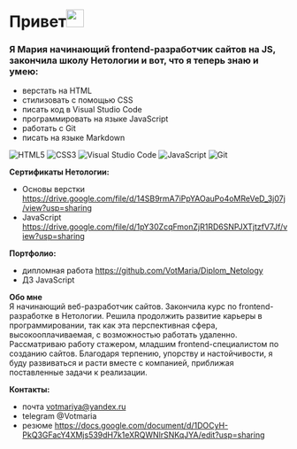 <h1>Привет<img src="https://github.com/blackcater/blackcater/raw/main/images/Hi.gif" height="32"/></h1>
<h3>Я Мария начинающий frontend-разработчик сайтов на JS, закончила школу Нетологии и вот, что я теперь знаю и умею:</h3>

- верстать на HTML  
- стилизовать с помощью CSS  
- писать код в Visual Studio Code  
- программировать на языке JavaScript  
- работать с Git  
- писать на языке Markdown 

![HTML5](https://img.shields.io/badge/html5-%23E34F26.svg?style=for-the-badge&logo=html5&logoColor=white)
![CSS3](https://img.shields.io/badge/css3-%231572B6.svg?style=for-the-badge&logo=css3&logoColor=white)
![Visual Studio Code](https://img.shields.io/badge/Visual%20Studio%20Code-0078d7.svg?style=for-the-badge&logo=visual-studio-code&logoColor=white)
![JavaScript](https://img.shields.io/badge/javascript-%23323330.svg?style=for-the-badge&logo=javascript&logoColor=%23F7DF1E)
![Git](https://img.shields.io/badge/git-%23F05033.svg?style=for-the-badge&logo=git&logoColor=white)

**Сертификаты Нетологии:**
- Основы верстки https://drive.google.com/file/d/14SB9rmA7iPpYAOauPo4oMReVeD_3j07j/view?usp=sharing
- JavaScript https://drive.google.com/file/d/1pY30ZcqFmonZjR1RD6SNPJXTjtzfV7Jf/view?usp=sharing

**Портфолио:**
- дипломная работа https://github.com/VotMaria/Diplom_Netology
- ДЗ JavaScript 

**Обо мне**  
Я начинающий веб-разработчик сайтов. Закончила курс по frontend-разработке в Нетологии. Решила продолжить развитие карьеры в программировании, так как эта перспективная сфера, высокооплачиваемая, с возможностью работать удаленно. Рассматриваю работу стажером, младшим frontend-специалистом по созданию сайтов.
Благодаря терпению, упорству и настойчивости, я буду развиваться и расти вместе с компанией, приближая поставленные задачи к реализации.

**Контакты:**
- почта votmariya@yandex.ru
- telegram @Votmaria
- резюме https://docs.google.com/document/d/1DOCyH-PkQ3GFacY4XMjs539dH7k1eXRQWNlrSNKqJYA/edit?usp=sharing
